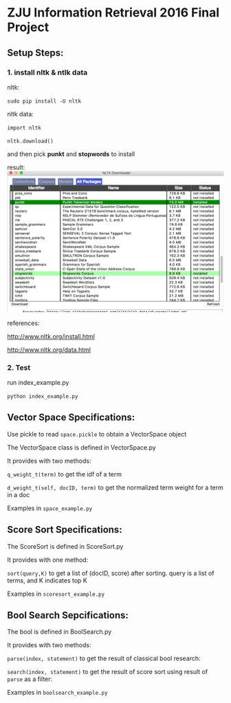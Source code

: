 ﻿# ZJU Information Retrieval 2016 Final Project

## Setup Steps:

### 1. install nltk & ntlk data

nltk:

``sudo pip install -U nltk``

nltk data:

``import nltk``

``nltk.download()``

and then pick **punkt** and **stopwords** to install

result: ![nltk_package](nltk_package.png)

references:

http://www.nltk.org/install.html

http://www.nltk.org/data.html

### 2. Test

run index_example.py

```python index_example.py```

## Vector Space Specifications:

Use pickle to read ``space.pickle`` to obtain a VectorSpace object

The VectorSpace class is defined in VectorSpace.py

It provides with two methods:

```q_weight_t(term)``` to get the idf of a term

```d_weight_t(self, docID, term)``` to get the normalized term weight for a term in a doc

Examples in ```space_example.py```
## Score Sort Specifications:

The ScoreSort is defined in ScoreSort.py

It provides with one method:

```sort(query,K)``` to get a list of (docID, score) after sorting. query is a list of terms, and K indicates top K

Examples in ```scoresort_example.py```
## Bool Search Sepcifications:
The bool is defined in BoolSearch.py

It provides with two methods:

```parse(index, statement)``` to get the result of classical bool research:

```search(index, statement)``` to get the result of score sort using result of ```parse``` as a filter:

Examples in ```boolsearch_example.py```


